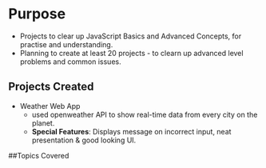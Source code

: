 # Purpose
 - Projects to clear up JavaScript Basics and Advanced Concepts, for practise and understanding.
 - Planning to create at least 20 projects - to clearn up advanced level problems and common issues.

## Projects Created
 - Weather Web App
    - used openweather API to show real-time data from every city on the planet.
    - <b>Special Features</b>: Displays message on incorrect input, neat presentation & good looking UI.

##Topics Covered
